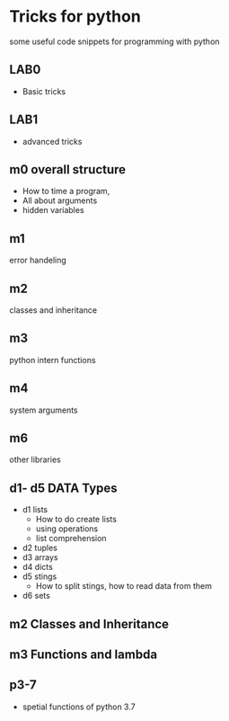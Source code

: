 # Tricks for python

some useful code snippets for programming with python

## LAB0
* Basic tricks
## LAB1
* advanced tricks

## m0 overall structure

* How to time a program,
* All about arguments
* hidden variables

## m1
error handeling

## m2
classes and inheritance

## m3
python intern functions

## m4
system arguments

## m6
other libraries


## d1- d5 DATA Types
 
* d1 lists
    * How to do create lists
    * using operations
    * list comprehension  
* d2 tuples 
* d3 arrays
* d4 dicts 
* d5 stings
    * How to split stings, how to read data from them 
* d6 sets


## m2 Classes and Inheritance

## m3 Functions and lambda

## p3-7
* spetial functions of python 3.7